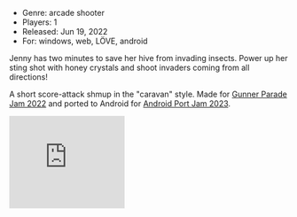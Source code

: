 - Genre: arcade shooter
- Players: 1
- Released: Jun 19, 2022
- For: windows, web, LÖVE, android

Jenny has two minutes to save her hive from invading insects. Power up her sting shot with honey crystals and shoot invaders coming from all directions!

A short score-attack shmup in the "caravan" style. Made for [Gunner Parade Jam 2022] and ported to Android for [Android Port Jam 2023].

<iframe frameborder="0" src="https://itch.io/embed/1579324?bg_color=f1e49d&amp;fg_color=000000&amp;link_color=fa5c5c&amp;border_color=a17c18" width="208" height="167"><a href="https://ioribranford.itch.io/honey-guardian">Honey Guardian by IoriBranford</a></iframe>

[Gunner Parade Jam 2022]: https://itch.io/jam/gunner-parade-22
[Android Port Jam 2023]: https://itch.io/jam/igdaf-portjam2023